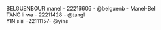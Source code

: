 BELGUENBOUR manel - 22216606 - @belguenb - Manel-Bel  
TANG li wa - 22211428 - @tangl  
YIN sisi -22111157- @yins
